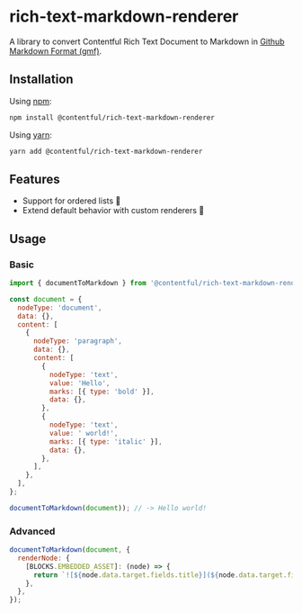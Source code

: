 # rich-text-markdown-renderer

A library to convert Contentful Rich Text Document to Markdown in [Github Markdown Format (gmf)](https://docs.github.com/en/get-started/writing-on-github/getting-started-with-writing-and-formatting-on-github/basic-writing-and-formatting-syntax).

## Installation

Using [npm](http://npmjs.org/):

```sh
npm install @contentful/rich-text-markdown-renderer
```

Using [yarn](https://yarnpkg.com/):

```sh
yarn add @contentful/rich-text-markdown-renderer
```

## Features

- Support for ordered lists 🔢
- Extend default behavior with custom renderers 🔧

## Usage

### Basic

```javascript
import { documentToMarkdown } from '@contentful/rich-text-markdown-renderer';

const document = {
  nodeType: 'document',
  data: {},
  content: [
    {
      nodeType: 'paragraph',
      data: {},
      content: [
        {
          nodeType: 'text',
          value: 'Hello',
          marks: [{ type: 'bold' }],
          data: {},
        },
        {
          nodeType: 'text',
          value: ' world!',
          marks: [{ type: 'italic' }],
          data: {},
        },
      ],
    },
  ],
};

documentToMarkdown(document)); // -> Hello world!
```

### Advanced

```javascript
documentToMarkdown(document, {
  renderNode: {
    [BLOCKS.EMBEDDED_ASSET]: (node) => {
      return `![${node.data.target.fields.title}](${node.data.target.fields.file.url})\n`;
    },
  },
});
```
